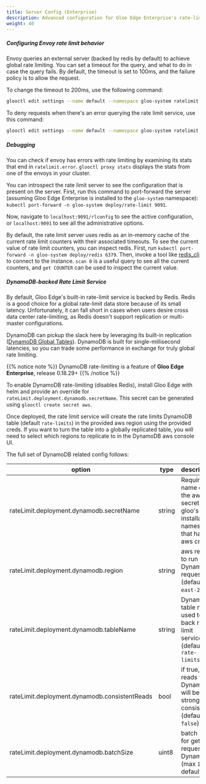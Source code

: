 ```yaml
---
title: Server Config (Enterprise)
description: Advanced configuration for Gloo Edge Enterprise's rate-limit service.
weight: 40
---
```


##### Configuring Envoy rate limit behavior

Envoy queries an external server (backed by redis by default) to achieve global rate limiting. You can set a timeout for the
query, and what to do in case the query fails. By default, the timeout is set to 100ms, and the failure policy is
to allow the request.

To change the timeout to 200ms, use the following command:

```bash
glooctl edit settings --name default --namespace gloo-system ratelimit --request-timeout=200ms
```

To deny requests when there's an error querying the rate limit service, use this command:

```bash
glooctl edit settings --name default --namespace gloo-system ratelimit --deny-on-failure=true
```

##### Debugging

You can check if envoy has errors with rate limiting by examining its stats that end in `ratelimit.error`.
`glooctl proxy stats` displays the stats from one of the envoys in your cluster.

You can introspect the rate limit server to see the configuration that is present on the server. 
First, run this command to port-forward the server (assuming Gloo Edge Enterprise is installed to the `gloo-system` namespace): 
`kubectl port-forward -n gloo-system deploy/rate-limit 9091`.

Now, navigate to `localhost:9091/rlconfig` to see the active configuration, or `localhost:9091` to see all the administrative
options. 

By default, the rate limit server uses redis as an in-memory cache of the current rate limit counters with their associated 
timeouts. To see the current value of rate limit counters, you can inspect redis. First, run 
`kubectl port-forward -n gloo-system deploy/redis 6379`. Then, invoke a tool like [redis_cli](https://redis.io/topics/rediscli)
to connect to the instance. `scan 0` is a useful query to see all the current counters, and `get COUNTER` can be used 
to inspect the current value.  

##### DynamoDB-backed Rate Limit Service
By default, Gloo Edge's built-in rate-limit service is backed by Redis. Redis is a good choice for a global rate-limit data
store because of its small latency. Unfortunately, it can fall short in cases when users desire cross data center
rate-limiting, as Redis doesn't support replication or multi-master configurations.

DynamoDB can pickup the slack here by leveraging its built-in replication 
([DynamoDB Global Tables](https://docs.aws.amazon.com/amazondynamodb/latest/developerguide/GlobalTables.html)). DynamoDB
is built for single-millisecond latencies, so you can trade some performance in exchange for truly global rate limiting.

{{% notice note %}}
DynamoDB rate-limiting is a feature of **Gloo Edge Enterprise**, release 0.18.29+
{{% /notice %}}

To enable DynamoDB rate-limiting (disables Redis), install Gloo Edge with helm and provide an override for 
`rateLimit.deployment.dynamodb.secretName`. This secret can be generated using `glooctl create secret aws`.

Once deployed, the rate limit service will create the rate limits DynamoDB table (default `rate-limits`) in the
provided aws region using the provided creds. If you want to turn the table into a globally replicated table, you
will need to select which regions to replicate to in the DynamoDB aws console UI.

The full set of DynamoDB related config follows:

| option                                                    | type     | description                                                                                                                                                                                                                                                    |
| --------------------------------------------------------- | -------- | -------------------------------------------------------------------------------------------------------------------------------------------------------------------------------------------------------------------------------------------------------------- |
| rateLimit.deployment.dynamodb.secretName                  | string   | Required: name of the aws secret in gloo's installation namespace that has aws creds |
| rateLimit.deployment.dynamodb.region                      | string   | aws region to run DynamoDB requests in (default `us-east-2`) |
| rateLimit.deployment.dynamodb.tableName                   | string   | DynamoDB table name used to back rate limit service (default `rate-limits`) |
| rateLimit.deployment.dynamodb.consistentReads             | bool     | if true, reads from DynamoDB will be strongly consistent (default `false`) |
| rateLimit.deployment.dynamodb.batchSize                   | uint8    | batch size for get requests to DynamoDB (max `100`, default `100`) |
